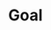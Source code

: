 ---
title: Goal
layout: goal
subTitle: 目標を１つ選んでください
link: /setting/
image: /images/icons8-back.png
firebase_goal: true
goal_0: やせたい
goal_1: 仕事に専念したい
gaol_2: 睡眠を改善したい
goal_3: 食事に気をつけたい
goal_4: 不調を改善したい
goal_5: ●●を改善したい
goalImg_0: /images/diet.png
goalImg_1: /images/work.png
goalImg_2: /images/sleep.png
goalImg_3: /images/meal.png
goalImg_4: /images/other.png
goalImg_5: /images/other2.png
---